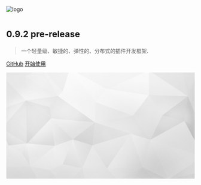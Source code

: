 ![logo](../_images/ark_logo.svg ':size=233x108')

# <small>0.9.2 pre-release</small>

> 一个轻量级、敏捷的、弹性的、分布式的插件开发框架.

[GitHub](https://github.com/ArkGame/ARK)
[开始使用](#ARK)

<!-- background image -->
![background](../_images/bg.jpg)